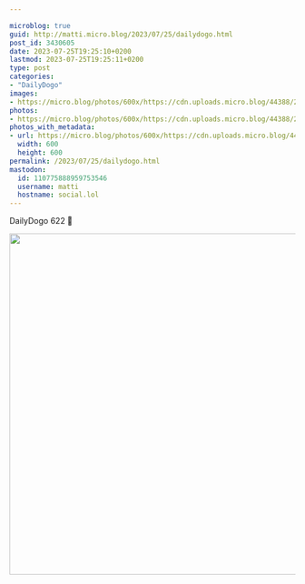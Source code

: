 ```yaml
---

microblog: true
guid: http://matti.micro.blog/2023/07/25/dailydogo.html
post_id: 3430605
date: 2023-07-25T19:25:10+0200
lastmod: 2023-07-25T19:25:11+0200
type: post
categories:
- "DailyDogo"
images:
- https://micro.blog/photos/600x/https://cdn.uploads.micro.blog/44388/2023/520b38b8cd734f298e78cbd4ddfb21a5.jpg
photos:
- https://micro.blog/photos/600x/https://cdn.uploads.micro.blog/44388/2023/520b38b8cd734f298e78cbd4ddfb21a5.jpg
photos_with_metadata:
- url: https://micro.blog/photos/600x/https://cdn.uploads.micro.blog/44388/2023/520b38b8cd734f298e78cbd4ddfb21a5.jpg
  width: 600
  height: 600
permalink: /2023/07/25/dailydogo.html
mastodon:
  id: 110775888959753546
  username: matti
  hostname: social.lol
---
```

DailyDogo 622 🐶

<img src="/media/uploads/2023/520b38b8cd734f298e78cbd4ddfb21a5.jpg" width="600" height="600" alt="" />
